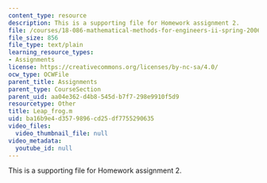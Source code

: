 ```yaml
---
content_type: resource
description: This is a supporting file for Homework assignment 2.
file: /courses/18-086-mathematical-methods-for-engineers-ii-spring-2006/ba16b9e4d3579896cd25df7755290635_Leap_frog.m
file_size: 856
file_type: text/plain
learning_resource_types:
- Assignments
license: https://creativecommons.org/licenses/by-nc-sa/4.0/
ocw_type: OCWFile
parent_title: Assignments
parent_type: CourseSection
parent_uid: aa04e362-d4b8-545d-b7f7-298e9910f5d9
resourcetype: Other
title: Leap_frog.m
uid: ba16b9e4-d357-9896-cd25-df7755290635
video_files:
  video_thumbnail_file: null
video_metadata:
  youtube_id: null
---
```

This is a supporting file for Homework assignment 2.